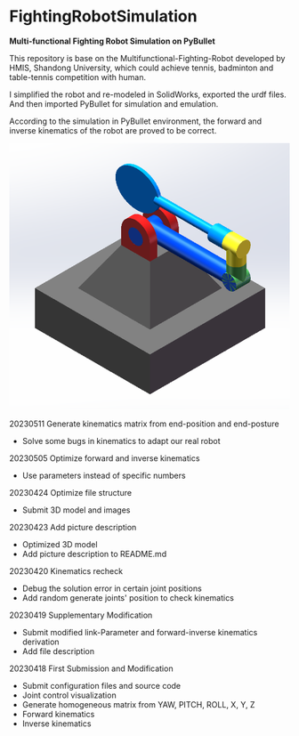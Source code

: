 # FightingRobotSimulation
**Multi-functional Fighting Robot Simulation on PyBullet**

This repository is base on the Multifunctional-Fighting-Robot developed by HMIS, Shandong University, which could achieve tennis, badminton and table-tennis competition with human.

I simplified the robot and re-modeled in SolidWorks, exported the urdf files. And then imported PyBullet for simulation and emulation.

According to the simulation in PyBullet environment, the forward and inverse kinematics of the robot are proved to be correct.

![3D Assembly Model](./imgs/simplified_model.png)

20230511 Generate kinematics matrix from end-position and end-posture
* Solve some bugs in kinematics to adapt our real robot

20230505 Optimize forward and inverse kinematics
* Use parameters instead of specific numbers

20230424 Optimize file structure
* Submit 3D model and images

20230423 Add picture description
* Optimized 3D model
* Add picture description to README.md

20230420 Kinematics recheck
* Debug the solution error in certain joint positions
* Add random generate joints' position to check kinematics

20230419 Supplementary Modification
* Submit modified link-Parameter and forward-inverse kinematics derivation
* Add file description

20230418 First Submission and Modification
* Submit configuration files and source code
* Joint control visualization
* Generate homogeneous matrix from YAW, PITCH, ROLL, X, Y, Z
* Forward kinematics
* Inverse kinematics
